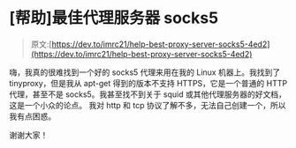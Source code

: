 # [帮助]最佳代理服务器 socks5

> 原文:[https://dev.to/imrc21/help-best-proxy-server-socks5-4ed2](https://dev.to/imrc21/help-best-proxy-server-socks5-4ed2)

嗨，我真的很难找到一个好的 socks5 代理来用在我的 Linux 机器上。我找到了 tinyproxy，但是我从 apt-get 得到的版本不支持 HTTPS，它是一个普通的 HTTP 代理，甚至不是 socks5。我甚至找不到关于 squid 或其他代理服务器的好文档，这是一个小众的论点。
我对 http 和 tcp 协议了解不多，无法自己创建一个，所以我有点困惑。

谢谢大家！
